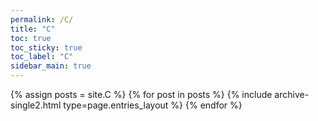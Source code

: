 ```yaml
---
permalink: /C/
title: "C"
toc: true
toc_sticky: true
toc_label: "C"
sidebar_main: true
---
```


{% assign posts = site.C %}
{% for post in posts %} {% include archive-single2.html type=page.entries_layout %} {% endfor %}
